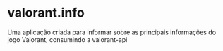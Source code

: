 # valorant.info
Uma aplicação criada para informar sobre as principais informações do jogo Valorant, consumindo a valorant-api 
